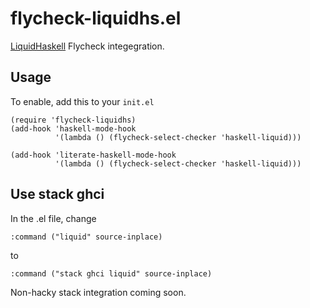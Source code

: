 # flycheck-liquidhs.el

[LiquidHaskell](https://github.com/ucsd-progsys/liquidhaskell) Flycheck integegration.

## Usage

To enable, add this to your `init.el`

```
(require 'flycheck-liquidhs)
(add-hook 'haskell-mode-hook
          '(lambda () (flycheck-select-checker 'haskell-liquid)))

(add-hook 'literate-haskell-mode-hook
          '(lambda () (flycheck-select-checker 'haskell-liquid)))
```

## Use stack ghci

In the .el file, change

```
:command ("liquid" source-inplace)
```

to

```
:command ("stack ghci liquid" source-inplace)
```

Non-hacky stack integration coming soon.